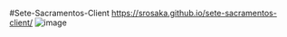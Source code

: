﻿#Sete-Sacramentos-Client
https://srosaka.github.io/sete-sacramentos-client/
![image](https://github.com/user-attachments/assets/40ab82ec-a6a8-488d-b167-e75699d67d28)
